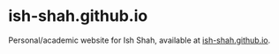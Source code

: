 # ish-shah.github.io
Personal/academic website for Ish Shah, available at [ish-shah.github.io](ish-shah.github.io).
